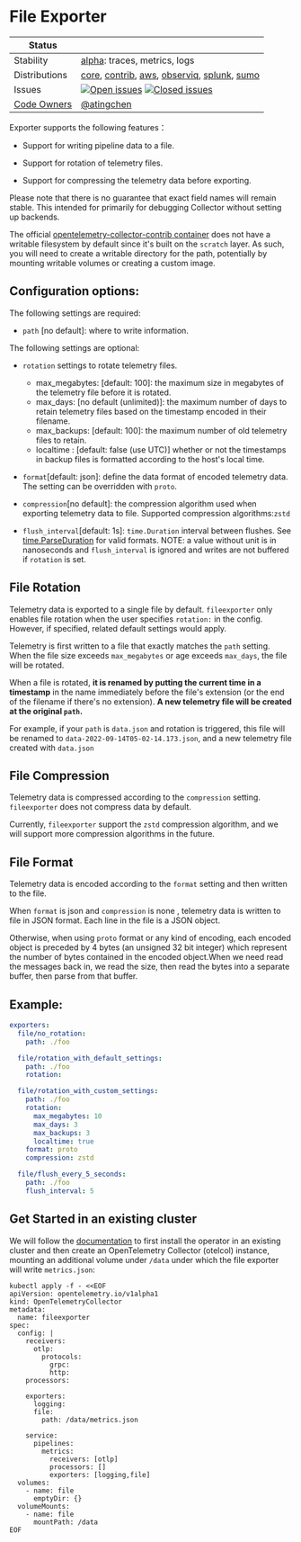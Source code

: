 # File Exporter

<!-- status autogenerated section -->
| Status        |           |
| ------------- |-----------|
| Stability     | [alpha]: traces, metrics, logs   |
| Distributions | [core], [contrib], [aws], [observiq], [splunk], [sumo] |
| Issues        | [![Open issues](https://img.shields.io/github/issues-search/open-telemetry/opentelemetry-collector-contrib?query=is%3Aissue%20is%3Aopen%20label%3Aexporter%2Ffile%20&label=open&color=orange&logo=opentelemetry)](https://github.com/open-telemetry/opentelemetry-collector-contrib/issues?q=is%3Aopen+is%3Aissue+label%3Aexporter%2Ffile) [![Closed issues](https://img.shields.io/github/issues-search/open-telemetry/opentelemetry-collector-contrib?query=is%3Aissue%20is%3Aclosed%20label%3Aexporter%2Ffile%20&label=closed&color=blue&logo=opentelemetry)](https://github.com/open-telemetry/opentelemetry-collector-contrib/issues?q=is%3Aclosed+is%3Aissue+label%3Aexporter%2Ffile) |
| [Code Owners](https://github.com/open-telemetry/opentelemetry-collector-contrib/blob/main/CONTRIBUTING.md#becoming-a-code-owner)    | [@atingchen](https://www.github.com/atingchen) |

[alpha]: https://github.com/open-telemetry/opentelemetry-collector#alpha
[core]: https://github.com/open-telemetry/opentelemetry-collector-releases/tree/main/distributions/otelcol
[contrib]: https://github.com/open-telemetry/opentelemetry-collector-releases/tree/main/distributions/otelcol-contrib
[aws]: https://github.com/aws-observability/aws-otel-collector
[observiq]: https://github.com/observIQ/observiq-otel-collector
[splunk]: https://github.com/signalfx/splunk-otel-collector
[sumo]: https://github.com/SumoLogic/sumologic-otel-collector
<!-- end autogenerated section -->

Exporter supports the following features：

+ Support for writing pipeline data to a file.

+ Support for rotation of telemetry files.

+ Support for compressing the telemetry data before exporting.


Please note that there is no guarantee that exact field names will remain stable.
This intended for primarily for debugging Collector without setting up backends.

The official [opentelemetry-collector-contrib container](https://hub.docker.com/r/otel/opentelemetry-collector-contrib/tags#!) does not have a writable filesystem by default since it's built on the `scratch` layer.
As such, you will need to create a writable directory for the path, potentially by mounting writable volumes or creating a custom image.
## Configuration options:

The following settings are required:

- `path` [no default]: where to write information.

The following settings are optional:

- `rotation` settings to rotate telemetry files.

  - max_megabytes:  [default: 100]: the maximum size in megabytes of the telemetry file before it is rotated.
  - max_days: [no default (unlimited)]: the maximum number of days to retain telemetry files based on the timestamp encoded in their filename.
  - max_backups: [default: 100]: the maximum number of old telemetry files to retain.
  - localtime : [default: false (use UTC)] whether or not the timestamps in backup files is formatted according to the host's local time.

- `format`[default: json]: define the data format of encoded telemetry data. The setting can be overridden with `proto`.
- `compression`[no default]: the compression algorithm used when exporting telemetry data to file. Supported compression algorithms:`zstd`
- `flush_interval`[default: 1s]: `time.Duration` interval between flushes. See [time.ParseDuration](https://pkg.go.dev/time#ParseDuration) for valid formats. 
NOTE: a value without unit is in nanoseconds and `flush_interval` is ignored and writes are not buffered if `rotation` is set.

## File Rotation
Telemetry data is exported to a single file by default.
`fileexporter` only enables file rotation when the user specifies `rotation:` in the config. However, if specified, related default settings would apply.

Telemetry is first written to a file that exactly matches the `path` setting. 
When the file size exceeds `max_megabytes` or age exceeds `max_days`, the file will be rotated.

When a file is rotated, **it is renamed by putting the current time in a timestamp**
in the name immediately before the file's extension (or the end of the filename if there's no extension).
**A new telemetry file will be created at the original `path`.**

For example, if your `path` is `data.json` and rotation is triggered, this file will be renamed to `data-2022-09-14T05-02-14.173.json`, and a new telemetry file created with `data.json`

## File Compression
Telemetry data is compressed according to the `compression` setting.
`fileexporter` does not compress data by default. 

Currently, `fileexporter` support the `zstd` compression algorithm, and we will support more compression algorithms in the future.

##  File Format 

Telemetry data is encoded according to the `format` setting and then written to the file.

When `format` is json and `compression` is none , telemetry data is written to file in JSON format. Each line in the file is a JSON object.

Otherwise, when using `proto` format or any kind of encoding, each encoded object is preceded by 4 bytes (an unsigned 32 bit integer) which represent the number of bytes contained in the encoded object.When we need read the messages back in, we read the size, then read the bytes into a separate buffer, then parse from that buffer.


## Example:

```yaml
exporters:
  file/no_rotation:
    path: ./foo

  file/rotation_with_default_settings:
    path: ./foo
    rotation:

  file/rotation_with_custom_settings:
    path: ./foo
    rotation:
      max_megabytes: 10
      max_days: 3
      max_backups: 3
      localtime: true
    format: proto
    compression: zstd

  file/flush_every_5_seconds:
    path: ./foo
    flush_interval: 5
```

## Get Started in an existing cluster
We will follow the [documentation](https://opentelemetry.io/docs/k8s-operator/) to first install the operator in an existing cluster
and then create an OpenTelemetry Collector (otelcol) instance, 
mounting an additional volume under `/data` under which the file exporter will write `metrics.json`:
``` shell
kubectl apply -f - <<EOF
apiVersion: opentelemetry.io/v1alpha1
kind: OpenTelemetryCollector
metadata:
  name: fileexporter
spec:
  config: |
    receivers:
      otlp:
        protocols:
          grpc:
          http:
    processors:

    exporters:
      logging:
      file:
        path: /data/metrics.json

    service:
      pipelines:
        metrics:
          receivers: [otlp]
          processors: []
          exporters: [logging,file]
  volumes:
    - name: file
      emptyDir: {}
  volumeMounts: 
    - name: file
      mountPath: /data
EOF
```
